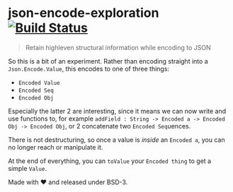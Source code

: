# json-encode-exploration [![Build Status](https://travis-ci.org/zwilias/json-encode-exploration.svg)](https://travis-ci.org/zwilias/json-encode-exploration)
> Retain highleven structural information while encoding to JSON

So this is a bit of an experiment. Rather than encoding straight into a
`Json.Encode.Value`, this encodes to one of three things:

- `Encoded Value`
- `Encoded Seq`
- `Encoded Obj`

Especially the latter 2 are interesting, since it means we can now write and use
functions to, for example `addField : String -> Encoded a -> Encoded Obj -> Encoded Obj`,
or 2 concatenate two `Encoded Seq`uences.

There is not destructuring, so once a value is _inside_ an `Encoded a`, you can
no longer reach or manipulate it.

At the end of everything, you can `toValue` your `Encoded thing` to get a simple
`Value`.

Made with ❤️ and released under BSD-3.
